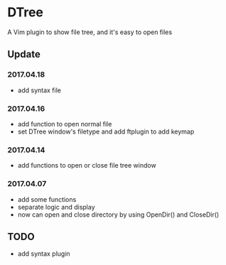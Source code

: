 # DTree
A Vim plugin to show file tree, and it's easy to open files

## Update

### 2017.04.18
- add syntax file

### 2017.04.16
- add function to open normal file
- set DTree window's filetype and add ftplugin to add keymap

### 2017.04.14
- add functions to open or close file tree window

### 2017.04.07
- add some functions
- separate logic and display
- now can open and close directory by using OpenDir() and CloseDir()

## TODO
- add syntax plugin
